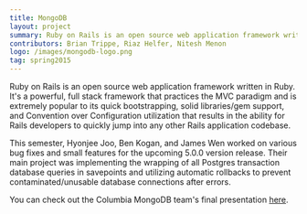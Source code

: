 ```yaml
---
title: MongoDB
layout: project
summary: Ruby on Rails is an open source web application framework written in Ruby. It's a powerful, full stack framework that practices the MVC paradigm and is extremely popular to its quick bootstrapping, solid libraries/gem support, and Convention over Configuration utilization that results in the ability for Rails developers to quickly jump into any other Rails application codebase.
contributors: Brian Trippe, Riaz Helfer, Nitesh Menon
logo: /images/mongodb-logo.png
tag: spring2015
---
```

Ruby on Rails is an open source web application framework written in Ruby. It's a powerful, full stack framework that practices the MVC paradigm and is extremely popular to its quick bootstrapping, solid libraries/gem support, and Convention over Configuration utilization that results in the ability for Rails developers to quickly jump into any other Rails application codebase.

This semester, Hyonjee Joo, Ben Kogan, and James Wen worked on various bug fixes and small features for the upcoming 5.0.0 version release. Their main project was implementing the wrapping of all Postgres transaction database queries in savepoints and utilizing automatic rollbacks to prevent contaminated/unusable database connections after errors. 

You can check out the Columbia MongoDB team's final presentation [here](http://columbia-openacademy.github.io/presentations-spring2014/Orion.pdf).
